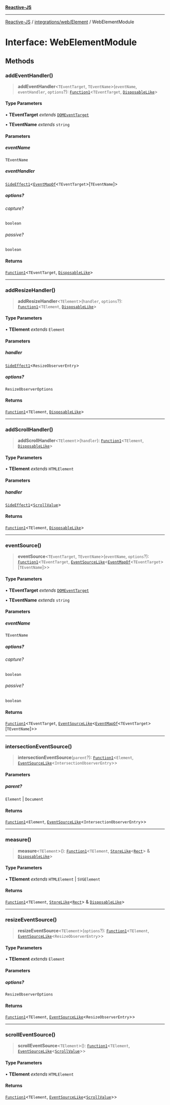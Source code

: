 [**Reactive-JS**](../../../../README.md)

***

[Reactive-JS](../../../../README.md) / [integrations/web/Element](../README.md) / WebElementModule

# Interface: WebElementModule

## Methods

### addEventHandler()

> **addEventHandler**\<`TEventTarget`, `TEventName`\>(`eventName`, `eventHandler`, `options`?): [`Function1`](../../../../functions/type-aliases/Function1.md)\<`TEventTarget`, [`DisposableLike`](../../../../utils/interfaces/DisposableLike.md)\>

#### Type Parameters

• **TEventTarget** *extends* [`DOMEventTarget`](../../type-aliases/DOMEventTarget.md)

• **TEventName** *extends* `string`

#### Parameters

##### eventName

`TEventName`

##### eventHandler

[`SideEffect1`](../../../../functions/type-aliases/SideEffect1.md)\<[`EventMapOf`](../../type-aliases/EventMapOf.md)\<`TEventTarget`\>\[`TEventName`\]\>

##### options?

###### capture?

`boolean`

###### passive?

`boolean`

#### Returns

[`Function1`](../../../../functions/type-aliases/Function1.md)\<`TEventTarget`, [`DisposableLike`](../../../../utils/interfaces/DisposableLike.md)\>

***

### addResizeHandler()

> **addResizeHandler**\<`TElement`\>(`handler`, `options`?): [`Function1`](../../../../functions/type-aliases/Function1.md)\<`TElement`, [`DisposableLike`](../../../../utils/interfaces/DisposableLike.md)\>

#### Type Parameters

• **TElement** *extends* `Element`

#### Parameters

##### handler

[`SideEffect1`](../../../../functions/type-aliases/SideEffect1.md)\<`ResizeObserverEntry`\>

##### options?

`ResizeObserverOptions`

#### Returns

[`Function1`](../../../../functions/type-aliases/Function1.md)\<`TElement`, [`DisposableLike`](../../../../utils/interfaces/DisposableLike.md)\>

***

### addScrollHandler()

> **addScrollHandler**\<`TElement`\>(`handler`): [`Function1`](../../../../functions/type-aliases/Function1.md)\<`TElement`, [`DisposableLike`](../../../../utils/interfaces/DisposableLike.md)\>

#### Type Parameters

• **TElement** *extends* `HTMLElement`

#### Parameters

##### handler

[`SideEffect1`](../../../../functions/type-aliases/SideEffect1.md)\<[`ScrollValue`](../../interfaces/ScrollValue.md)\>

#### Returns

[`Function1`](../../../../functions/type-aliases/Function1.md)\<`TElement`, [`DisposableLike`](../../../../utils/interfaces/DisposableLike.md)\>

***

### eventSource()

> **eventSource**\<`TEventTarget`, `TEventName`\>(`eventName`, `options`?): [`Function1`](../../../../functions/type-aliases/Function1.md)\<`TEventTarget`, [`EventSourceLike`](../../../../events/interfaces/EventSourceLike.md)\<[`EventMapOf`](../../type-aliases/EventMapOf.md)\<`TEventTarget`\>\[`TEventName`\]\>\>

#### Type Parameters

• **TEventTarget** *extends* [`DOMEventTarget`](../../type-aliases/DOMEventTarget.md)

• **TEventName** *extends* `string`

#### Parameters

##### eventName

`TEventName`

##### options?

###### capture?

`boolean`

###### passive?

`boolean`

#### Returns

[`Function1`](../../../../functions/type-aliases/Function1.md)\<`TEventTarget`, [`EventSourceLike`](../../../../events/interfaces/EventSourceLike.md)\<[`EventMapOf`](../../type-aliases/EventMapOf.md)\<`TEventTarget`\>\[`TEventName`\]\>\>

***

### intersectionEventSource()

> **intersectionEventSource**(`parent`?): [`Function1`](../../../../functions/type-aliases/Function1.md)\<`Element`, [`EventSourceLike`](../../../../events/interfaces/EventSourceLike.md)\<`IntersectionObserverEntry`\>\>

#### Parameters

##### parent?

`Element` | `Document`

#### Returns

[`Function1`](../../../../functions/type-aliases/Function1.md)\<`Element`, [`EventSourceLike`](../../../../events/interfaces/EventSourceLike.md)\<`IntersectionObserverEntry`\>\>

***

### measure()

> **measure**\<`TElement`\>(): [`Function1`](../../../../functions/type-aliases/Function1.md)\<`TElement`, [`StoreLike`](../../../../events/interfaces/StoreLike.md)\<[`Rect`](../../interfaces/Rect.md)\> & [`DisposableLike`](../../../../utils/interfaces/DisposableLike.md)\>

#### Type Parameters

• **TElement** *extends* `HTMLElement` \| `SVGElement`

#### Returns

[`Function1`](../../../../functions/type-aliases/Function1.md)\<`TElement`, [`StoreLike`](../../../../events/interfaces/StoreLike.md)\<[`Rect`](../../interfaces/Rect.md)\> & [`DisposableLike`](../../../../utils/interfaces/DisposableLike.md)\>

***

### resizeEventSource()

> **resizeEventSource**\<`TElement`\>(`options`?): [`Function1`](../../../../functions/type-aliases/Function1.md)\<`TElement`, [`EventSourceLike`](../../../../events/interfaces/EventSourceLike.md)\<`ResizeObserverEntry`\>\>

#### Type Parameters

• **TElement** *extends* `Element`

#### Parameters

##### options?

`ResizeObserverOptions`

#### Returns

[`Function1`](../../../../functions/type-aliases/Function1.md)\<`TElement`, [`EventSourceLike`](../../../../events/interfaces/EventSourceLike.md)\<`ResizeObserverEntry`\>\>

***

### scrollEventSource()

> **scrollEventSource**\<`TElement`\>(): [`Function1`](../../../../functions/type-aliases/Function1.md)\<`TElement`, [`EventSourceLike`](../../../../events/interfaces/EventSourceLike.md)\<[`ScrollValue`](../../interfaces/ScrollValue.md)\>\>

#### Type Parameters

• **TElement** *extends* `HTMLElement`

#### Returns

[`Function1`](../../../../functions/type-aliases/Function1.md)\<`TElement`, [`EventSourceLike`](../../../../events/interfaces/EventSourceLike.md)\<[`ScrollValue`](../../interfaces/ScrollValue.md)\>\>
